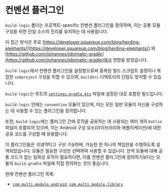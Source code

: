 # 컨벤션 플러그인

`build-logic` 폴더는 프로젝트-specific 컨벤션 플러그인을 정의하며, 이는 공통 모듈 구성을 위한 단일 소스의 진리를 유지하는 데 사용됩니다.

이 접근 방식은 주로
[https://developer.squareup.com/blog/herding-elephants/](https://developer.squareup.com/blog/herding-elephants/)
와
[https://github.com/jjohannes/idiomatic-gradle](https://github.com/jjohannes/idiomatic-gradle)에서 영향을 받았습니다.

`build-logic`에서 컨벤션 플러그인을 설정함으로써 중복된 빌드 스크립트 설정이나 복잡한 `subproject` 구성을 피할 수 있으며, `buildSrc` 디렉토리의 단점도 방지할 수 있습니다.

`build-logic`는 루트의 [`settings.gradle.kts`](../settings.gradle.kts) 파일에 설정된 대로 포함된 빌드입니다.

`build-logic` 안에는 `convention` 모듈이 있으며, 이는 모든 일반 모듈이 자신을 구성하는 데 사용할 수 있는 플러그인을 정의합니다.

또한, `build-logic`에는 플러그인 간에 로직을 공유하는 데 사용되는 여러 개의 `Kotlin` 파일이 포함되어 있으며, 이는 Android 구성 요소(라이브러리와 애플리케이션)에 대한 공유 코드를 구성할 때 유용합니다.

이 플러그인들은 *덧셈적*이고 *구성 가능*하며, 가능한 한 하나의 책임만을 수행하도록 설계되었습니다. 모듈은 필요한 구성만 선택하여 사용할 수 있습니다. 만약 모듈에 대해 공통 코드가 없는 일회성 로직이 필요하다면, 이를 컨벤션 플러그인에 정의하기보다는 모듈의 `build.gradle` 파일에 직접 정의하는 것이 좋습니다.

현재 컨벤션 플러그인 목록:

- [`com.multi.module.android`](convention/src/main/kotlin/AndroidApplicationConventionPlugin.kt),
  [`com.multi.module.library`](convention/src/main/kotlin/AndroidLibraryConventionPlugin.kt)
